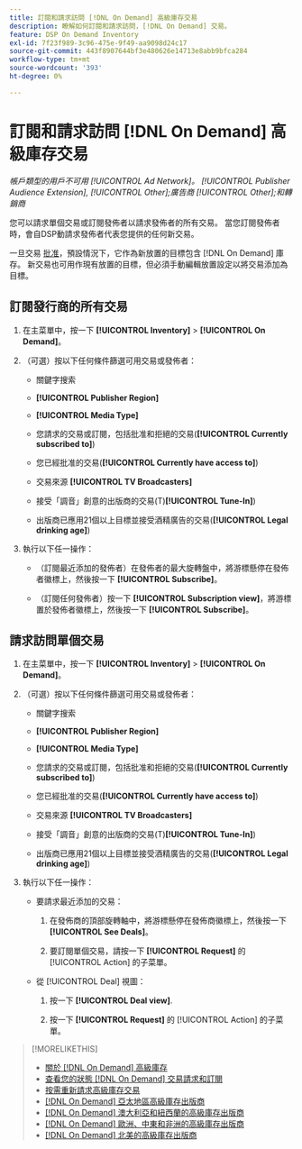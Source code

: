 ```yaml
---
title: 訂閱和請求訪問 [!DNL On Demand] 高級庫存交易
description: 瞭解如何訂閱和請求訪問，[!DNL On Demand] 交易。
feature: DSP On Demand Inventory
exl-id: 7f23f989-3c96-475e-9f49-aa9098d24c17
source-git-commit: 443f8907644bf3e480626e14713e8abb9bfca284
workflow-type: tm+mt
source-wordcount: '393'
ht-degree: 0%

---
```


# 訂閱和請求訪問 [!DNL On Demand] 高級庫存交易

*帳戶類型的用戶不可用 [!UICONTROL Ad Network]。 [!UICONTROL Publisher Audience Extension], [!UICONTROL Other];廣告商 [!UICONTROL Other];和轉銷商*

您可以請求單個交易或訂閱發佈者以請求發佈者的所有交易。 當您訂閱發佈者時，會自DSP動請求發佈者代表您提供的任何新交易。

一旦交易 [批准](/help/dsp/inventory/on-demand-inventory-view-status.md)，預設情況下，它作為新放置的目標包含 [!DNL On Demand] 庫存。 新交易也可用作現有放置的目標，但必須手動編輯放置設定以將交易添加為目標。

## 訂閱發行商的所有交易

1. 在主菜單中，按一下 **[!UICONTROL Inventory]** > **[!UICONTROL On Demand]**。

1. （可選）按以下任何條件篩選可用交易或發佈者：

   * 關鍵字搜索

   * **[!UICONTROL Publisher Region]**

   * **[!UICONTROL Media Type]**

   * 您請求的交易或訂閱，包括批准和拒絕的交易(**[!UICONTROL Currently subscribed to]**)

   * 您已經批准的交易(**[!UICONTROL Currently have access to]**)

   * 交易來源 **[!UICONTROL TV Broadcasters]**

   * 接受「調音」創意的出版商的交易(T)**[!UICONTROL Tune-In]**)

   * 出版商已應用21個以上目標並接受酒精廣告的交易(**[!UICONTROL Legal drinking age]**)

1. 執行以下任一操作：

   * （訂閱最近添加的發佈者）在發佈者的最大旋轉盤中，將游標懸停在發佈者徽標上，然後按一下 **[!UICONTROL Subscribe]**。

   * （訂閱任何發佈者）按一下 **[!UICONTROL Subscription view]**，將游標置於發佈者徽標上，然後按一下 **[!UICONTROL Subscribe]**。

## 請求訪問單個交易

1. 在主菜單中，按一下 **[!UICONTROL Inventory]** > **[!UICONTROL On Demand]**。

1. （可選）按以下任何條件篩選可用交易或發佈者：

   * 關鍵字搜索

   * **[!UICONTROL Publisher Region]**

   * **[!UICONTROL Media Type]**

   * 您請求的交易或訂閱，包括批准和拒絕的交易(**[!UICONTROL Currently subscribed to]**)

   * 您已經批准的交易(**[!UICONTROL Currently have access to]**)

   * 交易來源 **[!UICONTROL TV Broadcasters]**

   * 接受「調音」創意的出版商的交易(T)**[!UICONTROL Tune-In]**)

   * 出版商已應用21個以上目標並接受酒精廣告的交易(**[!UICONTROL Legal drinking age]**)

1. 執行以下任一操作：

   * 要請求最近添加的交易：

      1. 在發佈商的頂部旋轉軸中，將游標懸停在發佈商徽標上，然後按一下 **[!UICONTROL See Deals]**。

      1. 要訂閱單個交易，請按一下 **[!UICONTROL Request]** 的 [!UICONTROL Action] 的子菜單。
   * 從 [!UICONTROL Deal] 視圖：

      1. 按一下 **[!UICONTROL Deal view]**.

      1. 按一下 **[!UICONTROL Request]** 的 [!UICONTROL Action] 的子菜單。


>[!MORELIKETHIS]
>
>* [關於 [!DNL On Demand] 高級庫存](on-demand-inventory-about.md)
>* [查看您的狀態 [!DNL On Demand] 交易請求和訂閱](on-demand-inventory-view-status.md)
>* [按需重新請求高級庫存交易](on-demand-inventory-rerequest.md)
>* [[!DNL On Demand] 亞太地區高級庫存出版商](on-demand-inventory-publishers-apac.md)
>* [[!DNL On Demand] 澳大利亞和紐西蘭的高級庫存出版商](on-demand-inventory-publishers-anz.md)
>* [[!DNL On Demand] 歐洲、中東和非洲的高級庫存出版商](on-demand-inventory-publishers-emea.md)
>* [[!DNL On Demand] 北美的高級庫存出版商](on-demand-inventory-publishers-na.md)

